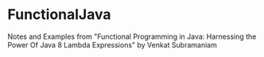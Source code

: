 # FunctionalJava
Notes and Examples from "Functional Programming in Java: Harnessing the Power Of Java 8 Lambda Expressions" by  Venkat Subramaniam
